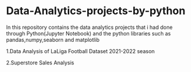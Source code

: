 # Data-Analytics-projects-by-python
In this repository contains the data analytics projects that i had done through Python(Jupyter Notebook) and the python libraries such as pandas,numpy,seaborn and matplotlib

1.Data Analysis of LaLiga Football Dataset 2021-2022 season

2.Superstore Sales Analysis
